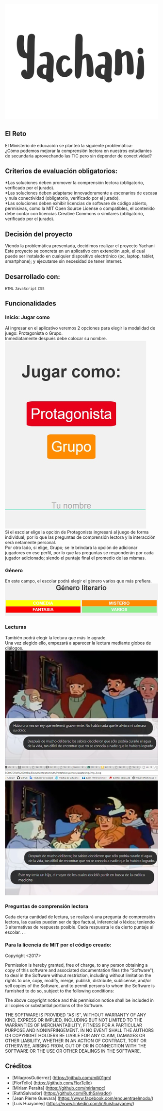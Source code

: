 # ![yachani](assets/img/yachani-logo-w.png)

## El Reto
El Ministerio de educación se planteó la siguiente problemática:<br />
¿Cómo podemos mejorar la comprensión lectora en nuestros estudiantes de secundaria aprovechando las TIC pero sin depender de conectividad?

## Criterios de evaluación obligatorios:
*Las soluciones deben promover la comprensión lectora (obligatorio, verificado por el jurado).<br />
*Las soluciones deben adaptarse innovadoramente a escenarios de escasa y nula conectividad (obligatorio, verificado por el jurado).<br />
*Las soluciones deben exhibir licencias de software de código abierto, permisivas, como la MIT Open Source License o compatibles, el contenido debe contar con licencias Creative Commons o similares (obligatorio, verificado por el jurado).<br />

## Decisión del proyecto
Viendo la problemática presentada, decidimos realizar el proyecto Yachani <br />
Este proyecto se concreta en un aplicativo con extención .apk, el cual puede ser instalado en cualquier dispositivo electrónico (pc, laptop, tablet, smartphone); y ejecutarse sin necesidad de tener internet.

## Desarrollado con:

`HTML` `JavaScript` `CSS`

## Funcionalidades
### Inicio: Jugar como <br />
Al ingresar en el aplicativo veremos 2 opciones para elegir la modalidad de juego: Protagonista o Grupo. <br />
Inmediatamente después debe colocar su nombre. <br />
![jugar-como](assets/img/screenshoot/jugar-como.jpg) <br />
Si el escolar elige la opción de Protagonista ingresará al juego de forma individual; por lo que las preguntas de comprensión lectora y la interacción será netamente personal.<br />
Por otro lado, si elige, Grupo; se le brindará la opción de adicionar jugadores en ese perfil, por lo que las preguntas se responderán por cada jugador adicionado; siendo el puntaje final el promedio de las mismas.<br />

### Género <br />
En este campo, el escolar podrá elegir el género varios que más prefiera.
![género](assets/img/screenshoot/genero.jpg) <br />

### Lecturas <br />
También podrá elegir la lectura que más le agrade. <br />
Una vez elegido ello, empezará a aparecer la lectura mediante globos de diálogos. <br />
![lectura1](assets/img/screenshoot/img1.jpg) <br />
![lectura2](assets/img/screenshoot/img2.jpg) <br />

### Preguntas de comprensión lectora <br />
Cada cierta cantidad de lectura, se realizará una pregunta de comprensión lectora, las cuales pueden ser de tipo factual, inferencial o léxica; teniendo 3 alternativas de respuesta posible.
Cada respuesta le da cierto puntaje al escolar.
.
.


### Para la licencia de MIT por el código creado:

Copyright <2017> <COPYRIGHT HOLDER>

Permission is hereby granted, free of charge, to any person obtaining a copy of this software and associated documentation files (the "Software"), to deal in the Software without restriction, including without limitation the rights to use, copy, modify, merge, publish, distribute, sublicense, and/or sell copies of the Software, and to permit persons to whom the Software is furnished to do so, subject to the following conditions: <br />

The above copyright notice and this permission notice shall be included in all copies or substantial portions of the Software.<br />

THE SOFTWARE IS PROVIDED "AS IS", WITHOUT WARRANTY OF ANY KIND, EXPRESS OR IMPLIED, INCLUDING BUT NOT LIMITED TO THE WARRANTIES OF MERCHANTABILITY, FITNESS FOR A PARTICULAR PURPOSE AND NONINFRINGEMENT. IN NO EVENT SHALL THE AUTHORS OR COPYRIGHT HOLDERS BE LIABLE FOR ANY CLAIM, DAMAGES OR OTHER LIABILITY, WHETHER IN AN ACTION OF CONTRACT, TORT OR OTHERWISE, ARISING FROM, OUT OF OR IN CONNECTION WITH THE SOFTWARE OR THE USE OR OTHER DEALINGS IN THE SOFTWARE.<br />


##  Créditos
* [MilagrosGutierrez] (https://github.com/mili01gm)
* [FlorTello] (https://github.com/FlorTello)
* [Miriam Peralta] (https://github.com/miriampc)
* [RuthSalvador] (https://github.com/RuthSalvador)
* [Jean Pierre Guevara] (https://www.facebook.com/encuentraelmodo/)
* [Luis Huayaney] (https://www.linkedin.com/in/luishuayaney/)
